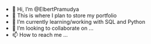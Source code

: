 - 👋 Hi, I’m @ElbertPramudya
- 👀 This is where I plan to store my portfolio
- 🌱 I’m currently learning/working with SQL and Python
- 💞️ I’m looking to collaborate on ...
- 📫 How to reach me ...

<!---
ElbertPramudya/ElbertPramudya is a ✨ special ✨ repository because its `README.md` (this file) appears on your GitHub profile.
You can click the Preview link to take a look at your changes.
--->
